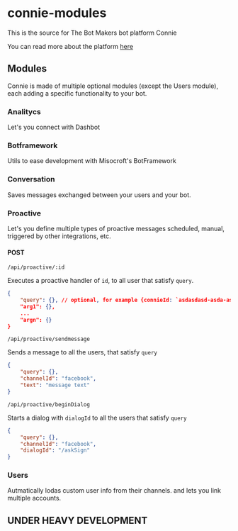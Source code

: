 # connie-modules

This is the source for The Bot Makers bot platform Connie

You can read more about the platform [here](http://www.thebotmakers.com/connie/) 


## Modules

Connie is made of multiple optional modules (except the Users module), each adding a specific functionality to your bot.

### Analitycs

Let's you connect with Dashbot 

### Botframework

Utils to ease development with Misocroft's BotFramework

### Conversation

Saves messages exchanged between your users and your bot.

### Proactive

Let's you define multiple types of proactive messages scheduled, manual, triggered by other integrations, etc.


#### POST

`/api/proactive/:id`

Executes a proactive handler of `id`, to all user that satisfy `query`.
```json
{
    "query": {}, // optional, for example {connieId: `asdasdasd-asda-asdasd-ad` } wil send a message to only that user.
    "arg1": {},
    ...
    "argn": {}
}
```

`/api/proactive/sendmessage`

Sends a message to all the users, that satisfy `query`

```json
{
    "query": {},
    "channelId": "facebook",
    "text": "message text"
}
```


`/api/proactive/beginDialog`

Starts a dialog with `dialogId` to all the users that satisfy `query`

```json
{
    "query": {},
    "channelId": "facebook",
    "dialogId": "/askSign"
}
```

### Users

Autmatically lodas custom user info from their channels. and lets you link multiple accounts.


## UNDER HEAVY DEVELOPMENT

